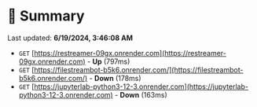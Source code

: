 # 📖 Summary
Last updated: **6/19/2024, 3:46:08 AM**

- `GET` [https://restreamer-09gx.onrender.com](https://restreamer-09gx.onrender.com) - **Up** (797ms)
- `GET` [https://filestreambot-b5k6.onrender.com/](https://filestreambot-b5k6.onrender.com/) - **Down** (178ms)
- `GET` [https://jupyterlab-python3-12-3.onrender.com](https://jupyterlab-python3-12-3.onrender.com) - **Down** (163ms)
